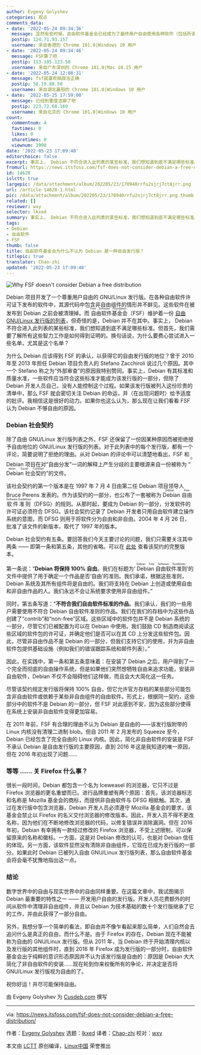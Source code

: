 ```yaml
---
author: Evgeny Golyshev
categories: 观点
comments_data:
- date: '2022-05-24 09:34:36'
  message: 显然有些时候，自由软件基金会已经成为了最终用户自由使用各种软件（包括所谓的自由软件和非自由软件）的某种阻碍。
  postip: 124.71.93.157
  username: 来自香港的 Chrome 101.0|Windows 10 用户
- date: '2022-05-24 09:34:46'
  message: FSF算了吧
  postip: 113.105.123.50
  username: 来自广东深圳的 Chrome 101.0|Mac 10.15 用户
- date: '2022-05-24 12:08:31'
  message: fsf就喜欢稿政治正确
  postip: 58.19.88.50
  username: 来自湖北襄阳的 Chrome 101.0|Windows 10 用户
- date: '2022-05-25 17:59:00'
  message: 已经到重度洁癖了吧
  postip: 223.72.68.169
  username: 来自北京的 Chrome 101.0|Windows 10 用户
count:
  commentnum: 4
  favtimes: 0
  likes: 0
  sharetimes: 0
  viewnum: 3990
date: '2022-05-23 17:09:40'
editorchoice: false
excerpt: 事实上， Debian 不符合进入此列表的某些标准，我们想知道到底不满足哪些标准。
fromurl: https://news.itsfoss.com/fsf-does-not-consider-debian-a-free-distribution/
id: 14628
islctt: true
largepic: /data/attachment/album/202205/23/170940rrfu2sjrj7ct8jrr.png
url: /article-14628-1.html
pic: /data/attachment/album/202205/23/170940rrfu2sjrj7ct8jrr.png.thumb.jpg
related: []
reviewer: wxy
selector: lkxed
summary: 事实上， Debian 不符合进入此列表的某些标准，我们想知道到底不满足哪些标准。
tags:
- Debian
- 自由软件
- FSF
thumb: false
title: 自由软件基金会为什么不认为 Debian 是一种自由发行版？
titlepic: true
translator: Chao-zhi
updated: '2022-05-23 17:09:40'
---
```


![Why FSF doesn't consider Debian a free distribution](/data/attachment/album/202205/23/170940rrfu2sjrj7ct8jrr.png)


Debian 项目开发了一个尊重用户自由的 G​​NU/Linux 发行版。在各种自由软件许可证下发布的软件中，其源代码中包含非自由组件的情形并不鲜见。这些软件在被发布到 Debian 之前会被清理掉。而<ruby> 自由软件基金会 <rt>  Free Software Foundation </rt></ruby>（FSF）维护着一份 [自由 GNU/Linux 发行版的列表](https://gnu.org/distros/free-distros.en.html)，但奇怪的是，Debian 并不在其中。事实上， Debian 不符合进入此列表的某些标准，我们想知道到底不满足哪些标准。但首先，我们需要了解所有这些智力工作是如何得到证明的。换句话说，为什么要费心尝试进入一些名单，尤其是这个名单？


为什么 Debian 应该得到 FSF 的承认，以获得它的自由发行版的地位？曾于 2010 年至 2013 年担任 Debian 项目负责人的 Stefano Zacchiroli 说过几个原因。其中一个 Stefano 称之为“外部审查”的原因我特别赞同。事实上，Debian 有其标准和质量水准，一些软件应当符合这些标准才能成为该发行版的一部分，但除了 Debian 开发人员自己，没有人能控制这个过程。如果该发行版被列入这份珍贵的清单中，那么 FSF 就会密切关注 Debian 的命运，并（在出现问题时）给予适度的批评。我相信这是很好的动力。如果你也这么认为，那么现在让我们看看 FSF 认为 Debian 不够自由的原因。


### Debian 社会契约


除了自由 GNU/Linux 发行版列表之外，FSF 还保留了一份因某种原因而被拒绝授予自由地位的 GNU/Linux 发行版的列表。对于此列表中的每个发行版，都有一个评论，简要说明了拒绝的理由。从对 Debian 的评论中可以清楚地看出，FSF 和 Debian 项目在对“自由分发”一词的解释上产生分歧的主要根源来自一份被称为 “<ruby> Debian 社会契约 <rt>  Debian Social Contract </rt></ruby>”的文件。


该社会契约的第一个版本是在 1997 年 7 月 4 日由第二任 Debian 项目领导人 Bruce Perens 发表的。作为该契约的一部分，也公布了一套被称为 <ruby> Debian 自由软件准则 <rt>  Debian Free Software Guidelines </rt></ruby>（DFSG）的规则。从那时起，要成为 Debian 的一部分，分发软件的许可证必须符合 DFSG。该社会契约记录了 Debian 开发者只用自由软件建立操作系统的意图，而 DFSG 则用于将软件分为自由和非自由。2004 年 4 月 26 日，批准了该文件的新版本，取代了 1997 年的版本。


Debian 社会契约有五条。要回答我们今天主要讨论的问题，我们只需要关注其中两条 —— 即第一条和第五条，其他的省略。可以在 [此处](https://debian.org/social_contract) 查看该契约的完整版本。


第一条说：“**Debian 将保持 100% 自由**。我们在标题为‘<ruby> Debian 自由软件准则 <rt>  Debian Free Software Guidelines </rt></ruby>’的文件中提供了用于确定一个作品是否‘自由’的准则。我们承诺，根据这些准则，Debian 系统及其所有组件将是自由的。我们将支持在 Debian 上创造或使用自由和非自由作品的人。我们永远不会让系统要求使用非自由组件。”


同时，第五条写道：“**不符合我们自由软件标准的作品**。我们承认，我们的一些用户需要使用不符合 Debian 自由软件准则的作品。我们在我们的存档中为这些作品创建了“contrib”和“non-free”区域。这些区域中的软件包并不是 Debian 系统的一部分，尽管它们已被配置为可以在 Debian 中使用。我们鼓励 CD 制造商阅读这些区域的软件包的许可证，并确定他们是否可以在其 CD 上分发这些软件包。因此，尽管非自由作品不是 Debian 的一部分，但我们支持它们的使用，并为非自由软件包提供基础设施（例如我们的错误跟踪系统和邮件列表）。”


因此，在实践中，第一条和第五条意味着：在安装了 Debian 之后，用户得到了一个完全而彻底的自由操作系统，但是如果他们突然想牺牲自由来追求功能，安装非自由软件，Debian 不仅不会阻碍他们这样做，而且会大大简化这一任务。


尽管该契约规定发行版将保持 100% 自由，但它允许官方存档的某些部分可能包含非自由软件或依赖于某些非自由组件的自由软件。形式上，根据同一契约，这些部分中的软件不是 Debian 的一部分，但 FSF 对此感到不安，因为这些部分使得在系统上安装非自由软件变得更加容易。


在 2011 年前，FSF 有合理的理由不认为 Debian 是自由的——该发行版附带的 Linux 内核没有清理二进制 blob。但自 2011 年 2 月发布的 Squeeze 至今，Debian 已经包含了完全自由的 Linux 内核。因此，简化非自由软件的安装是 FSF 不承认 Debian 是自由发行版的主要原因，直到 2016 年这是我知道的唯一原因，但在 2016 年初出现了问题……


### 等等 …… 关 Firefox 什么事？


很长一段时间，Debian 都包含一个名为 Iceweasel 的浏览器，它只不过是 Firefox 浏览器的更名重塑而已。进行品牌重塑有两个原因：首先，该浏览器标志和名称是 Mozilla 基金会的商标，而提供非自由软件与 DFSG 相抵触。其次，通过在发行版中包含浏览器，Debian 开发人员必须遵守 Mozilla 基金会的要求，该基金会禁止以 Firefox 的名义交付浏览器的修改版本。因此，开发人员不得不更改名称，因为他们在不断地修改浏览器的代码，以修复错误并消除漏洞。但在 2016 年初，Debian 有幸拥有一款经过修改的 Firefox 浏览器，不受上述限制，可以保留原来的名称和徽标。一方面，这是对 Debian 修改的认可，也是对 Debian 信任的体现。另一方面，该软件显然没有清除非自由组件，它现在已成为发行版的一部分。如果此时 Debian 已被列入自由 GNU/Linux 发行版列表，那么自由软件基金会将会毫不犹豫地指出这一点。


### 结论


数字世界中的自由与现实世界中的自由同样重要。在这篇文章中，我试图揭示 Debian 最重要的特性之一 —— 开发用户自由的发行版。开发人员花费额外的时间从软件中清理非自由组件，并且以 Debian 为技术基础的数十个发行版继承了它的工作，并由此获得了一部分自由。


另外，我想分享一个简单的看法，即自由并不像乍看起来那么简单，人们自然会去追问什么是真正的自由，而什么不是。由于 Firefox 的存在，Debian 现在不能被称为自由的 GNU/Linux 发行版。但从 2011 年，当 Debian 终于开始清理内核以及发行版的其他组件时，直到 2016 年 Firefox 成为发行版的一部分时，自由软件基金会出于纯粹的意识形态原因并不认为该发行版是自由的：原因是 Debian 大大简化了非自由软件的安装……现在轮到你来权衡所有的争论，并决定是否将 GNU/Linux 发行版视为自由的了。


祝你好运！并尽可能保持自由。


由 Evgeny Golyshev 为 [Cusdeb.com](https://wiki.cusdeb.com/Essays:Why_the_FSF_does_not_consider_Debian_as_a_free_distribution/en) 撰写




---


via: <https://news.itsfoss.com/fsf-does-not-consider-debian-a-free-distribution/>


作者：[Evgeny Golyshev](https://news.itsfoss.com/author/root/) 选题：[lkxed](https://github.com/lkxed) 译者：[Chao-zhi](https://github.com/Chao-zhi) 校对：[wxy](https://github.com/wxy)


本文由 [LCTT](https://github.com/LCTT/TranslateProject) 原创编译，[Linux中国](https://linux.cn/) 荣誉推出